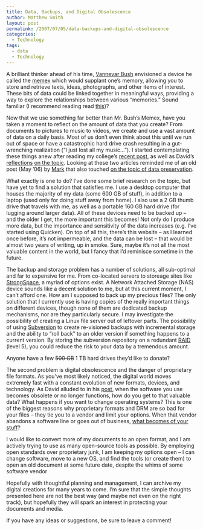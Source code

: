 ```yaml
---
title: Data, Backups, and Digital Obsolescence
author: Matthew Smith
layout: post
permalink: /2007/07/05/data-backups-and-digital-obsolescence
categories:
  - Technology
tags:
  - data
  - Technology
---
```

A brilliant thinker ahead of his time, [Vannevar Bush][1] envisioned a device he called the [memex][2] which would supplant one&#8217;s memory, allowing you to store and retrieve texts, ideas, photographs, and other items of interest. These bits of data could be linked together in meaningful ways, providing a way to explore the relationships between various &#8220;memories.&#8221; Sound familiar (I recommend reading read [this][3])?

Now that we use something far better than Mr. Bush&#8217;s Memex, have you taken a moment to reflect on the amount of data that you create? From documents to pictures to music to videos, we create and use a vast amount of data on a daily basis. Most of us don&#8217;t even think about this until we run out of space or have a catastrophic hard drive crash resulting in a gut-wrenching realization (&#8220;I just lost all my music&#8230;&#8221;). I started contemplating these things anew after reading my college&#8217;s [recent post][4], as well as David&#8217;s [reflections][5] [on the topic][6]. Looking at these two articles reminded me of an old post (May &#8217;06) by [Mark][7] that also touched [on the topic of data preservation][8].

What exactly is one to do? I&#8217;ve done some brief research on the topic, but have yet to find a solution that satisfies me. I use a desktop computer that houses the majority of my data (some 600 GB of stuff), in addition to a laptop (used only for doing stuff away from home). I also use a 2 GB thumb drive that travels with me, as well as a portable 160 GB hard drive (for lugging around larger data). All of these devices need to be backed up &#8211; and the older I get, the more important this becomes! Not only do I produce more data, but the importance and sensitivity of the data increases (e.g. I&#8217;ve started using Quicken). On top of all this, there&#8217;s this website &#8211; as I learned once before, it&#8217;s not impermeable, and the data can be lost &#8211; that would be almost two years of writing, up in smoke. Sure, maybe it&#8217;s not all the most valuable content in the world, but I fancy that I&#8217;d reminisce sometime in the future.

The backup and storage problem has a number of solutions, all sub-optimal and far to expensive for me. From co-located servers to storeage sites like [StrongSpace][9], a myriad of options exist. A Network Attached Storage (NAS) device sounds like a decent solution to me, but at this current moment, I can&#8217;t afford one. How am I supposed to back up my precious files? The only solution that I currently use is having copies of the really important things on different devices, though none of them are dedicated backup mechanisms, nor are they particularly secure. I may investigate the possibility of creating a Linux file server out of leftover parts. The possibility of using [Subversion][10] to create re-visioned backups with incremental storage and the ability to &#8220;roll back&#8221; to an older version if something happens to a current version. By storing the subversion repository on a redundant [RAID][11] (level 5), you could reduce the risk to your data by a tremendous amount.

Anyone have a few <strike>500 GB</strike> 1 TB hard drives they&#8217;d like to donate?

The second problem is digital obsolescence and the danger of proprietary file formats. As you&#8217;ve most likely noticed, the digital world moves extremely fast with a constant evolution of new formats, devices, and technology. As David alluded to in his [post][5], when the software you use becomes obsolete or no longer functions, how do you get to that valuable data? What happens if you want to change operating systems? This is one of the biggest reasons why proprietary formats and DRM are so bad for your files &#8211; they tie you to a vendor and limit your options. When that vendor abandons a software line or goes out of business, [what becomes of your stuff][12]?

I would like to convert more of my documents to an open format, and I am actively trying to use as many open-source tools as possible. By employing open standards over proprietary junk, I am keeping my options open &#8211; I can change software, move to a new OS, and find the tools (or create them) to open an old document at some future date, despite the whims of some software vendor

Hopefully with thoughtful planning and management, I can archive my digital creations for many years to come. I&#8217;m sure that the simple thoughts presented here are not the best way (and maybe not even on the right track), but hopefully they will spark an interest in protecting your documents and media.

If you have any ideas or suggestions, be sure to leave a comment!

 [1]: http://en.wikipedia.org/wiki/Vannevar_Bush
 [2]: http://en.wikipedia.org/wiki/Memex
 [3]: http://sciam.com/print_version.cfm?articleID=CC50D7BF-E7F2-99DF-34DA5FF0B0A22B50
 [4]: http://archive.digivation.net/2007/07/02/cds-vs-music-files/
 [5]: http://www.davidcomeaux.com/2007/04/02/a-musical-snack-an-esoteric-tale-and-an-observation/
 [6]: http://archive.digivation.net/2007/07/02/cds-vs-music-files/#comment-6627
 [7]: http://diveintomark.org/
 [8]: http://diveintomark.org/archives/2006/05/08/backup
 [9]: http://www.strongspace.com/
 [10]: http://en.wikipedia.org/wiki/Subversion_%28software%29
 [11]: http://en.wikipedia.org/wiki/RAID
 [12]: http://news.bbc.co.uk/1/hi/technology/6265976.stm
